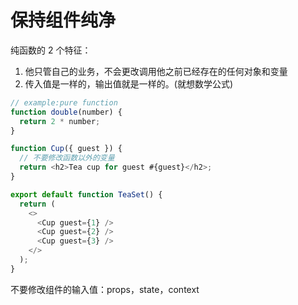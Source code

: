 # 保持组件纯净

纯函数的 2 个特征：

1. 他只管自己的业务，不会更改调用他之前已经存在的任何对象和变量
2. 传入值是一样的，输出值就是一样的。(就想数学公式)

```js
// example:pure function
function double(number) {
  return 2 * number;
}

function Cup({ guest }) {
  // 不要修改函数以外的变量
  return <h2>Tea cup for guest #{guest}</h2>;
}

export default function TeaSet() {
  return (
    <>
      <Cup guest={1} />
      <Cup guest={2} />
      <Cup guest={3} />
    </>
  );
}
```
不要修改组件的输入值：props，state，context
